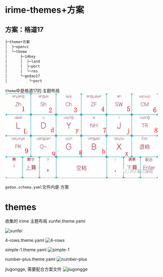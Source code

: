 # irime-themes+方案
## 方案：格道17

```tree
├─theme+方案        
│  ├─opencc
│  └─theme       
│      ├─14key   
│      │  ├─land 
│      │  ├─port 
│      │  └─res  
│      └─gedao17 
│          └─port
```
`theme`中是格道17的 主题布局
![格道17](码表对应.png)

`gedao.schema.yaml`文件内是 方案

# themes
收集的 irime 主题布局
xunfei.theme.yaml

![xunfei](https://user-images.githubusercontent.com/26682806/123727149-cc22ff00-d8c3-11eb-9333-18e1412a08e5.jpg)

4-rows.theme.yaml
![4-rows](https://user-images.githubusercontent.com/26682806/123727226-e8bf3700-d8c3-11eb-90e7-8207b2580881.jpeg)

simple-1.theme.yaml
![simple-1](https://user-images.githubusercontent.com/26682806/123727266-f83e8000-d8c3-11eb-93a4-4c1a8b74ea5c.jpeg)

number-plus.theme.yaml
![number-plus](https://user-images.githubusercontent.com/26682806/123727672-96324a80-d8c4-11eb-93b7-2b61ed721ebe.jpeg)

jiugongge, 需要配合方案文件
![jiugongge](https://user-images.githubusercontent.com/26682806/123727485-4ce1fb00-d8c4-11eb-87aa-1afc6bbd5685.jpeg)
